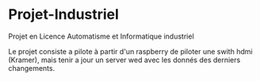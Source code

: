 # Projet-Industriel

Projet en Licence Automatisme et Informatique industriel

Le projet consiste a pilote à partir d'un raspberry de piloter une swith hdmi (Kramer), mais tenir a jour un server wed avec les donnés des derniers changements.  
